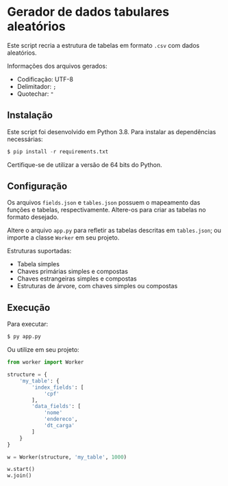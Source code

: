 # Gerador de dados tabulares aleatórios

Este script recria a estrutura de tabelas em formato `.csv` com dados aleatórios.

Informações dos arquivos gerados:
* Codificação: UTF-8
* Delimitador: `;`
* Quotechar: `"`

## Instalação

Este script foi desenvolvido em Python 3.8. Para instalar as dependências necessárias:

```s
$ pip install -r requirements.txt
```

Certifique-se de utilizar a versão de 64 bits do Python.

## Configuração

Os arquivos `fields.json` e `tables.json` possuem o mapeamento das funções e tabelas, respectivamente. Altere-os para criar as tabelas no formato desejado.

Altere o arquivo `app.py` para refletir as tabelas descritas em `tables.json`; ou importe a classe `Worker` em seu projeto.

Estruturas suportadas:
* Tabela simples
* Chaves primárias simples e compostas
* Chaves estrangeiras simples e compostas
* Estruturas de árvore, com chaves simples ou compostas

## Execução

Para executar:

```s
$ py app.py
```

Ou utilize em seu projeto:

```python
from worker import Worker

structure = {
    'my_table': {
        'index_fields': [
            'cpf'
        ],
        'data_fields': [
            'nome'
            'endereco',
            'dt_carga'
        ]
    }
}

w = Worker(structure, 'my_table', 1000)

w.start()
w.join()
```

